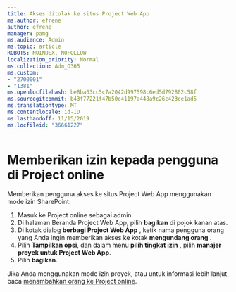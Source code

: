 ```yaml
---
title: Akses ditolak ke situs Project Web App
ms.author: efrene
author: efrene
manager: pamg
ms.audience: Admin
ms.topic: article
ROBOTS: NOINDEX, NOFOLLOW
localization_priority: Normal
ms.collection: Adm_O365
ms.custom:
- "2700001"
- "1381"
ms.openlocfilehash: be8ba63cc5c7a2042d997598c6ed5d792862c58f
ms.sourcegitcommit: b43f77221f47b50c41197a448a9c26c423ce1ad5
ms.translationtype: MT
ms.contentlocale: id-ID
ms.lasthandoff: 11/15/2019
ms.locfileid: "36661227"
---
```

# <a name="give-users-permissions-in-project-online"></a>Memberikan izin kepada pengguna di Project online

Memberikan pengguna akses ke situs Project Web App menggunakan mode izin SharePoint:

1. Masuk ke Project online sebagai admin.
2. Di halaman Beranda Project Web App, pilih **bagikan** di pojok kanan atas.
3. Di kotak dialog **berbagi Project Web App** , ketik nama pengguna orang yang Anda ingin memberikan akses ke kotak **mengundang orang** .
4. Pilih **Tampilkan opsi**, dan dalam menu **pilih tingkat izin** , pilih **manajer proyek untuk Project Web App**.
5. Pilih **bagikan**.

Jika Anda menggunakan mode izin proyek, atau untuk informasi lebih lanjut, baca [menambahkan orang ke Project online](https://docs.microsoft.com/projectonline/step-2-add-people-to-project-online).
